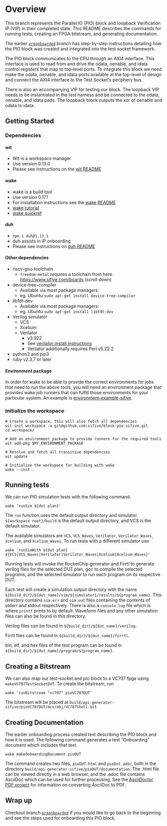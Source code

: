 # Overview

This branch represents the Parallel IO (PIO) block and loopback Verification IP (VIP) in their completed state. 
This README describes the commands for running tests, creating an FPGA bitstream, and generating documentation.

The earlier [`preonboarded`](https://github.com/sifive/block-pio-sifive/blob/preonboarded/README.md) branch has step-by-step 
instructions detailing how the PIO block was created and integrated into the test socket framework.

The PIO block communicates to the CPU through an AXI4 interface. 
This interface is used to read from and drive the odata, oenable, and idata control registers that map to top-level ports. To integrate this block we need make the odata, oenable, and idata ports available at the top-level of design and connect the AXI4 interface to the Test Socket's periphery bus.

There is also an accompanying VIP for testing our block. 
The loopback VIP needs to be instantiated in the test harness and be connected to the odata, oenable, and idata pads. 
The loopback block outputs the xor of oenable and odata to idata.


## Getting Started

### Dependencies

#### wit

* Wit is a workspace manager
* Use version 0.13.0
* Please see instructions on the [wit README](https://github.com/sifive/wit)

#### wake

* wake is a build tool
* Use version 0.17.1
* For installation instructions see the [wake README](https://github.com/sifive/wake/tree/v0.17.1#installing-dependencies)
* [wake tutorial](https://github.com/sifive/wake/blob/v0.17.1/share/doc/wake/tutorial.md)
* [wake quickref](https://github.com/sifive/wake/blob/v0.17.1/share/doc/wake/quickref.md)

#### duh

* `npm i duh@1.13.1`
* duh assists in IP onboarding
* Please see instructions on [duh README](https://github.com/sifive/duh)

#### Other dependencies

* riscv-gnu-toolchain
  * `freedom-metal` requires a toolchain from here https://www.sifive.com/boards (scroll down)
* device-tree-compiler
  * Available via most package managers:
  * eg. Ubuntu `sudo apt-get install device-tree-compiler`
* libfdt-dev
  * Available via most package managers:
  * eg. Ubuntu `sudo apt-get install libfdt-dev`
* Verilog simulator
  * VCS
  * Xcelium
  * Verilator
    *  v3.922
    * See [verilator install instructions](https://www.veripool.org/projects/verilator/wiki/Installing)
    * Verilator additionally requires Perl v5.22.2
* python3 and pip3
* ruby v2.3.7 or later

#### Environment package
In order for wake to be able to provide the correct environments for jobs
that need to run the above tools, you will need an environment package that
provides wake job runners that can fulfill those environments for your
particular system. An example is
[environment-example-sifive](https://github.com/sifive/environment-example-sifive).

### Initialize the workspace
```
# Create a workspace, this will also fetch all dependencies
wit init workspace -a git@github.com:sifive/block-pio-sifive.git
cd workspace/

# Add an environment package to provide runners for the required tools
wit add-pkg $MY_ENVIRONMENT_PACKAGE

# Resolve and fetch all transitive dependencies
wit update

# Initialize the workspace for building with wake
wake --init .
```

## Running tests

We can run PIO simulation tests with the following command.
```
wake 'runSim ${dut plan}'
```

The `run` function uses the default output directory and simulator.
`${workspace root}/build` is the default output directory, and VCS is the default
simulator.

The available simulators are `VCS`, `VCS_Waves`, `Verilator`, `Verilator_Waves`,
`Xcelium`, and `Xcelium_Waves`. To run tests with a different simulator use
```
wake 'runSimWith ${dut plan} ${VCS|VCS_Waves|Verilator|Verilator_Waves|Xcelium|Xcelium_Waves}'
```

Running tests will invoke the RocketChip generator and Firrtl to
generate verilog files for the selected DUT plan, gcc to compile the selected
programs, and the selected simulator to run each program on its respective DUT.

Each test will create a simulation output directory with the name
`${build_dir}/${dut_name}/sim/${simulator}/results/${program_name}`. This directory
contains `sim.err` and `sim.out` files containing the contents of stderr and
stdout respectively. There is also a `console.log` file which is where `printf`
prints to by default. Waveform files and any other simulation files can also
be found in this directory.

Verilog files can be found in `${build_dir}/${dut_name}/verilog`.

Firrtl files can be found in `${build_dir}/${dut_name}/firrtl`.

bin, elf, and hex files of the test program can be found in
`${build_dir}/${dut_name}/program/${program_name}`.

## Creating a Bitstream

We can also map our test-socket and pio block to a VC707 fpga using `makeVC707TestSocketDUT`.
To create the bitstream, run
```
wake 'runBitstream "vc707" pioVC707DUT'
```
The bitstream will be placed at `build/api-generator-sifive/pioVC707DUT/mcs/obj/VC707Shell.bit`


## Creating Documentation
The earlier onboarding process created text describing the PIO block and how it is used.
The following command generates a test "Onboarding" document which includes that text.
```
wake makeOnboardingDocument pioDUT
```
The command creates two files, `pioDUT.html` and `pioDut.adoc`, both in the directory `build/api-generator-sifive/pioDUT/documentation`. 
The .html file can be viewed directly in a web browser, and the .adoc file contains AsciiDoc which can be used for further processing,
See the [AsciiDoctor PDF project](https://asciidoctor.org/docs/asciidoctor-pdf) for information on converting AsciiDoc to PDF.


## Wrap up
Checkout branch [`preonboarded`](https://github.com/sifive/block-pio-sifive/blob/preonboarded/README.md) 
if you would like to go back to the beginning and see the steps used for onboarding this PIO block.
